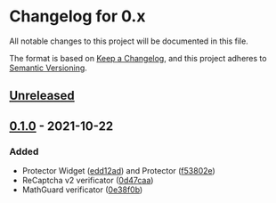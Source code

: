 # Changelog for 0.x

All notable changes to this project will be documented in this file.

The format is based on [Keep a Changelog](https://keepachangelog.com/en/1.0.0/),
and this project adheres to
[Semantic Versioning](https://semver.org/spec/v2.0.0.html).

## [Unreleased]

## [0.1.0] - 2021-10-22
### Added
- Protector Widget
  ([edd12ad](https://github.com/zexbre/spam-protect/commit/edd12ad995c33bb2c45b692203e2e72fbd0eb5a1))
  and Protector
  ([f53802e](https://github.com/zexbre/spam-protect/commit/f53802ebb9bb006c0aeaf96f7540dc03a405b774))
- ReCaptcha v2 verificator
  ([0d47caa](https://github.com/zexbre/spam-protect/commit/0d47caacc36a37983c78fca7506f30b9e3ef2344))
- MathGuard verificator
  ([0e38f0b](https://github.com/zexbre/spam-protect/commit/0e38f0b5058ab2e4db1a40e2a3df67c1dedbf884))

[Unreleased]: https://github.com/zexbre/spam-protect/compare/v0.1.0...0.x
[0.1.0]: https://github.com/zexbre/spam-protect/releases/tag/v0.1.0

